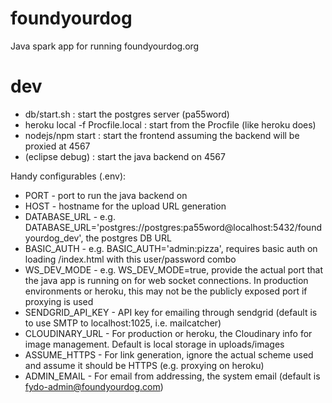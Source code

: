 # foundyourdog

Java spark app for running foundyourdog.org

# dev

* db/start.sh : start the postgres server (pa55word)
* heroku local -f Procfile.local : start from the Procfile (like heroku does)
* nodejs/npm start : start the frontend assuming the backend will be proxied at 4567
* (eclipse debug) : start the java backend on 4567

Handy configurables (.env):

* PORT - port to run the java backend on
* HOST - hostname for the upload URL generation
* DATABASE\_URL - e.g. DATABASE\_URL='postgres://postgres:pa55word@localhost:5432/foundyourdog_dev', the postgres DB URL
* BASIC\_AUTH - e.g. BASIC_AUTH='admin:pizza', requires basic auth on loading /index.html with this user/password combo
* WS\_DEV\_MODE - e.g. WS\_DEV\_MODE=true, provide the actual port that the java app is running on for web socket connections.  In production environments or heroku, this may not be the publicly exposed port if proxying is used
* SENDGRID\_API\_KEY - API key for emailing through sendgrid (default is to use SMTP to localhost:1025, i.e. mailcatcher)
* CLOUDINARY\_URL - For production or heroku, the Cloudinary info for image management.  Default is local storage in uploads/images
* ASSUME\_HTTPS - For link generation, ignore the actual scheme used and assume it should be HTTPS (e.g. proxying on heroku)
* ADMIN\_EMAIL - For email from addressing, the system email (default is fydo-admin@foundyourdog.com)
